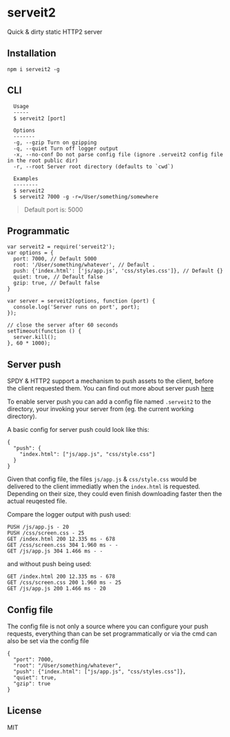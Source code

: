 # serveit2
Quick &amp; dirty static HTTP2 server

## Installation

```
npm i serveit2 -g
```

## CLI

```
  Usage
  -----
  $ serveit2 [port]

  Options
  -------
  -g, --gzip Turn on gzipping
  -q, --quiet Turn off logger output
  -x, --no-conf Do not parse config file (ignore .serveit2 config file in the root public dir)
  -r, --root Server root directory (defaults to `cwd`)

  Examples
  --------
  $ serveit2
  $ serveit2 7000 -g -r=/User/something/somewhere
```

> Default port is: 5000

## Programmatic

```
var serveit2 = require('serveit2');
var options = {
  port: 7000, // Default 5000
  root: '/User/something/whatever', // Default .
  push: {'index.html': ['js/app.js', 'css/styles.css']}, // Default {}
  quiet: true, // Default false
  gzip: true, // Default false
}

var server = serveit2(options, function (port) {
  console.log('Server runs on port', port);
});

// close the server after 60 seconds
setTimeout(function () {
  server.kill();
}, 60 * 1000);

```

## Server push

SPDY & HTTP2 support a mechanism to push assets to the client, before the client requested them.
You can find out more about server push [here](http://blog.xebia.com/2015/08/23/http2-server-push/)

To enable server push you can add a config file named `.serveit2` to the directory, your invoking your server from (eg. the current working directory).

A basic config for server push could look like this:

```
{
  "push": {
    "index.html": ["js/app.js", "css/style.css"]
  }
}
```

Given that config file, the files `js/app.js` & `css/style.css` would be delivered to the client
immediatly when the `index.html` is requested. Depending on their size, they could even finish downloading faster then the actual reuqested file.

Compare the logger output with push used:

```
PUSH /js/app.js - 20
PUSH /css/screen.css - 25
GET /index.html 200 12.335 ms - 678
GET /css/screen.css 304 1.960 ms - -
GET /js/app.js 304 1.466 ms - -
```

and without push being used:

```
GET /index.html 200 12.335 ms - 678
GET /css/screen.css 200 1.960 ms - 25
GET /js/app.js 200 1.466 ms - 20
```

## Config file

The config file is not only a source where you can configure your push requests,
everything than can be set programmatically or via the cmd can also be set via the config file

```
{
  "port": 7000,
  "root": "/User/something/whatever",
  "push": {"index.html": ["js/app.js", "css/styles.css"]},
  "quiet": true,
  "gzip": true
}
```

## License

MIT
